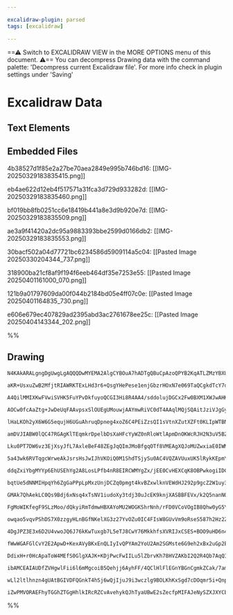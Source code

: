 ```yaml
---

excalidraw-plugin: parsed
tags: [excalidraw]

---
```

==⚠  Switch to EXCALIDRAW VIEW in the MORE OPTIONS menu of this document. ⚠== You can decompress Drawing data with the command palette: 'Decompress current Excalidraw file'. For more info check in plugin settings under 'Saving'


# Excalidraw Data

## Text Elements
## Embedded Files
4b38527d1f85e2a27be70aea2849e995b746bd16: [[IMG-20250329183835415.png]]

eb4ae622d12eb4f517571a31fca3d729d933282d: [[IMG-20250329183835460.png]]

bf019bb8fb0251cc6e18419b441a8e3d9b920e7d: [[IMG-20250329183835509.png]]

ae3a9f41420a2dc95a9883393bbe2599d0166db2: [[IMG-20250329183835553.png]]

30bacf502a04d77721bc6234586d5909114a5c04: [[Pasted Image 20250330204344_737.png]]

318900ba21cf8af9f194f6eeb464df35e7253e55: [[Pasted Image 20250401161000_070.png]]

121b9a01797609da00f044b2184bd05e4ff07c0e: [[Pasted Image 20250401164835_730.png]]

e606e679ec407829ad2395abd3ac2761678ee25c: [[Pasted Image 20250404143344_202.png]]

%%
## Drawing
```compressed-json
N4KAkARALgngDgUwgLgAQQQDwMYEMA2AlgCYBOuA7hADTgQBuCpAzoQPYB2KqATLZMzYBXUtiRoIACyhQ4zZAHoFAc0JRJQgEYA6bGwC2CgF7N6hbEcK4OCtptbErHALRY8RMpWdx8Q1TdIEfARcZgRmBShcZQUebQBGAAYEmjoghH0EDihmbgBtcDBQMBKIEm4IABkANWIAYQB9AAUAFUIAEQBmAFYANihnIwBpAGUATgBxAHUACVSSyFhECsJ9

aKR+UsxuZwB2MfjtRIAWRKTExLHd3r6+QsgYHePese1enjGbzrHOxN7e069TaQCgkdTcY7dY7AqQIQjKaTcHi7XYw6zKYLcRIw5hQUhsADWCDqbHwbFIFTx1mYcFwgWy81Kmlw2AJynxQg49VJ5Mp5A4NLpWSgjMgADNCPh8CNYJiJIIPKKILj8USpmDJEicXjCQgZTA5egFeUYRyERxwrk0PEYWxadg1I9rRcYezhHAAJLEK2oPIAXRhYvImS93

A4QilMMIXKwFVwiSVHK5FuYPvDkfuyoQCGI3Hi8R4AA4/sddolujDGCx2Fw0BXM1XWJwAHKcMR5xKdHjxXq7Us2zOEZjtdJQHPcMUEMIwzTCLkAUWCmWyPv9MKEcGIuDHuetfZ4/2LnXi3ULqMzRA4BLDEfwMLJrPHaEn+Gnmdx26EPogiC50eUSoSsEoYSMcmidIW3TIsQ8RipBCA8LgyKaAgZa4CERbHGMCBjGM3SaH2vSaDBvRKsw7jiL69xg

AOCw0fcAaZtg+JwDeUqFAAvpsxSlOUEgUMouwjAAYmwRiVC0dT4AAqlMQjSQAitJziVJgGyZkslFlGsyjqQsEDbGgexjMkPbIh8xydO88RjIWMJOqgzjxH2byQt0nTHIW+bFmMRYwqCxDgmgxw8PW+mSHCCIimg7ydGiHAYpR2LvjqRIkmSFISFSAq0vSIoziybJJtyGV8tSuXCoBkrSrKWnGrm2qqgg6qBZqaB3PpKq6vqhrKqSJqZmakgpj6tG

lHaLKOh2yX6W6G5equjH6UGuAhruqDpneg4xoZ6C4PEiZzsQI1sVtnXZutXZFt0KLIpWTBNrWqAHPd1Ytm2lHWVhnxXFGw6jk+qAvm++mzpyxCLhkwqLeum7boDzkhbsfT5qFnz3tG15oJt95sI+614kICDap+36/o4CVVcB60YJoxzoe8PAwTwCB02K3TOTd8S4MeYp4J0xC7B8xA/F2hZM2RFH5NRY0lPEDEwsxdqnZx3GDjToQAIIwAAjhwAA

amDVJIABW0lQC47RGAgKlTEqmkrDpelbDsXaHFcYyWZ0nRloWtlApmDnOKWcRJH2N3uV5BZ4f5GrcIWkIwhF8KIs6nbxYlWKNbq6W8ll/KCnlSrMqyc1crnmXoNlheVYG1U9XV/UNSlTUtUFvDZ0SDcVPVh1+MNlp5ra9pTWnrocp63r5EtpQrWtp1RjtcY8H3yaD9jt44hdSJhzcjPnvpjY1twyOvY9rYcO27WJCip6Fr8stlP9wQ7hOU7E5mYM

Lku0PT7DW6vz3EjXsyJfL7AxleBeF48ZEgJqQImJMoBfgqOTf8VMEAgXQJoMUZwxiaE0IWMUmhEihXiNgbAvQEDxATjZOmxxuaFgQALPBvlEioWbp1KWaACh0VlvRBYM9IBK1YhvdiJQuKFB4pAPi6A6jtDYPEfAQx4gm3aIQecMwKAIWRPOBoBJ8D23gFpVY6wlS7WcMWY4bw+zxAghcEhyMD6lAclCbo2ghbi2+J7bo7lY6tW4AcQ4fRugmXch

5a43wk6RVTqgcWrweAkJsrsHsJwIJhVKOiQ0M1ShdTSjySu0AC4VQZAVUuxUK5lRykKEpmYgI1QNI3RUndmpx3as07u8om593NOvVAj8JoOlgNNce7oFp/1qcGDB60cbbWILGCQPNV7HV6TM86gMQndBvqEuKDYHrH2tO8M+NYL5Xz6VBd4uEeA7P0kOEcL9AbAw/qDI6kNlw5HGfpDcACEb7hRPESyfx0YXkxlA/SD5YHcEJk8nJUQkFkyyBTAC

ddqZxiYbgMYYp6EhUSEhYg2A8LosLPfb4nR8EIRCWMYgZx/jEE0CvHEXCqK8OBPwkogiIDCJVuItWNyabEHoHUCg7RejCRaDrBomsRj4AmNgAAUpUXyOFDHLAkCY3SZi8ylm0GEklUEeibPAYHbgUJejaG7O5BJvRxa2LGH49u1w3GWV6D7HovkfLQkzMnKKEIuzaGeDaz2nY/bpMgJkpKzSKn53KtU/Kn9CplxKnnKuRSY1U3qb1XuzS25tQ7i3

bqtUe5dNNMIHpqYh6ZgGaPPpLpMxzUnjDCZq0pmgt4kvBZxwlknVEWdHJ292p9gcZ2W1uy3pPRPNkyAR93qX0+psz4+YbJ/TuQgQBQN34zheT/FcHzShfPhutRG3tIIhV+MeCBWMNqb2gfjN+r5oUCFhcgiQqDKbIubRIX4Jd2YkPjMcQWt14iaAoVcyEhZejEBCZcfM9NujYBOJLAglEeELD4fLARisWJcrABIkoUiyg0x4AAJSgJrBowleiJHw

GMAk7QhAekLC0Qs9Bdj6xNsq4xTsNV1iudoXy3tdj30uJcEK9knjXASBBFEVx/k2Q5nanNQtH5epiSZOymYw1ZzzXk0qUaqlF1KUVI6kbk3Rv07U+uBbOlNK0y0/xbSbMdKNEWwaJaB5lutMPSaQyx61onmM7h7K57vsvRmG5ba9rdE7Ssq9az1oJJ9nhM4uxrmlCnU9G4Rzp2nMggCDmxxLJLoButR5G7wavN/gF/++68x9h6PQ4sFxeznpbZAc

FgMoWIKfegF9SLzMoo/dQkyiRmTdmwHBXAYoMU2WOGKShrNnh/rFD0VCoVOgIB8Qhw0yG5YsrQ2yjDytu2q0kerCoAAtD0yhMAcF2EYTA9B2jKELDAE22B9aVDYFMaoAAhdjjtTEwl2v85I4dcK327D9UTaBcKvE9tBxrRKDwev0gFduu93FnkhD8K1iWQ2whTtFVAp5diuRsaWDypZngZyyRG/JlSa41NBvG8pdPdMM9jctCzDTC3Wc6qlWz7cO

owqao5vqvPShDS7X0zzgyHLnBGfNKelXG3z27YvOZu0IC4FIsW8GUvVm9oRseS587h2Hz2ZweOeO0snMoglqERYeiFfucV9dn9N1Q23crz5cNV2HqhPQgsbtmtq+vRC58bu+ekxQQitBb7MEQALIBsY8ZnJXAo5S+MiQcH5bpdQsCVLugIBmzg3YcHnYCEZdtmiu2FZMUw0d7lJ3eUVGwBQegABNXRHfehTBaPEOAuwhhCHiDMTWCkACyuA/uqs4

4DgJPZ3E3x6D2U4vwoJQ6J76kKwTuxgb7L5eTJ8CwY76MkkhfsXVRIJxCSES+BOO9uHD6n4abPGcKaZ2ucaylGdZyZvTX+nOUooumaNm2aWoDmlmTm4ukAkuvS/SI83m1aE6EAda/mvogWkymCBu0i4WWuuwUW7mIWPaAgfafS1qWO/wj8aWeY3smWHAtueYnwN03suWzuK6DykeTIHubyDaPu3yB6tW+wUEPA9CuEIexBuMN6aAHWKU0ez6ser6

fWwWGAFGlCvY2E2ApwD+KexAVyBKxEnQLIyIvQPYAm2YoU2Am2SGMste6G9eh2xBx2uGp2EgYoHoAA8t0HUEME0AmDCA7FlFgBzi7O1D7Gaj4n8ICqvsknjkHLYnEKFDfH7JCHvF5EfmgGpuFNEoTqFC/ppnzk1O/gAMTxBULlHFzM6/46b/7s5pogHOaFG6jgH2ZNFdxQFi4DT6RwFEEIFeZy41qzR+ZK4YGBhYHTIxatoa5xiFiEFpiTGkGAw8

DdixH+r0HcApaToW4MEfS0GlgXAJK+KDjPwcFwIILu5lZbrvKh78HVZAKbI2Q2R4Qb7AqQI3GlBtau53oBHBEVCJiUAtC/ESCAScBQAjCEDWxIgoFiignCSrSSguI/GYAkZEDKBPQQDBBighFbGkBQDmAECayonolQDKyKygm4DRhMDYELEQDkjwjRgECAnIl/FohCAkmEbhAQmUSyFgqUkzA5F5gRGcTgBLRa5wBwAyjwzcA8TQARSZAVBbikDX

ibAMCEAIAUDfZVHgwlFii6l6mMgcoiB5Qehjj6AyhFF/4QClHlFlEGnYBGnCgmkZCak/7amWnVzFIhGGmkDGmmnCRc4ZqNFCIOnZBOlmn84tG5qlD2k+mOmmnmn5rc5WZdHBmxmhmmmEauZS5jTem+kZAeGIEDHZK5lxkZCiTZBwn6AInGoqkxl5n6DllglclQm1khlQBhlMkonwjomYlel1mlnhl0gkY+lsAUARS4ATGhapn1nzhciawjljkhAa

wLl2ltlhnzn4gUAtBGIVDFQGnkT4hSj6wQjIjuJ9i3wczlg9BOLKhKxSgd7cDOqmr5i+QnpYQniLqFAQBGBsAGDSkNgEBExYhL5ng8DOHTkDmZl669IQB7kqnsgkDgmQnXzwWkCIVjgiJE6oUkAT5sBzKzm4CaDBBfEgyQAIWJqVx4bfakg0ykDKDMgAAUKx1AvAzkLFzFqAyQ3QAAlEqBycoBGHSLufRbgExb8OxeJbwJJVxbxeBSWdkAmUSAWX

iZwPMVORAEFhyTGGhZTGgHhlkIRcRZCvAvehykQJhTyaUBwE2sZecfpMIFAJeNySZXJXYCbAgNgDkCMNZXALhfhdZURZwd8V+SyHiYwC0L+QYnpRpDufKOkJ5cfIrF+CSfoNuSqpIWHkFaReKPiGafFSpU9CVheKECRgleFZFVhhxOADhhpZKOENKVVRxEAA
```
%%